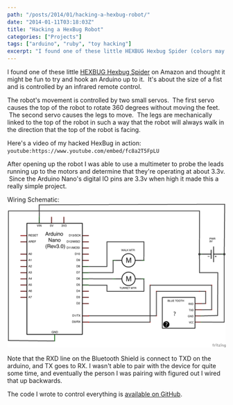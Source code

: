 ```yaml
---
path: "/posts/2014/01/hacking-a-hexbug-robot/"
date: "2014-01-11T03:18:03Z"
title: "Hacking a HexBug Robot"
categories: ["Projects"]
tags: ["arduino", "ruby", "toy hacking"]
excerpt: "I found one of these little HEXBUG Hexbug Spider (colors may vary) on Amazon and thought it might b..."
---
```


I found one of these little [HEXBUG Hexbug Spider](http://www.amazon.com/gp/product/B004HL0A12/ref=as_li_tf_tl?ie=UTF8&camp=1789&creative=9325&creativeASIN=B004HL0A12&linkCode=as2&tag=aptobits-20) on Amazon and thought it might be fun to try and hook an Arduino up to it.  It's about the size of a fist and is controlled by an infrared remote control.

The robot's movement is controlled by two small servos.  The first servo causes the top of the robot to rotate 360 degrees without moving the feet.  The second servo causes the legs to move.  The legs are mechanically linked to the top of the robot in such a way that the robot will always walk in the direction that the top of the robot is facing.

Here's a video of my hacked HexBug in action:
`youtube:https://www.youtube.com/embed/fc8a2T5FpLU`

After opening up the robot I was able to use a multimeter to probe the leads running up to the motors and determine that they're operating at about 3.3v.  Since the Arduino Nano's digital IO pins are 3.3v when high it made this a really simple project.

Wiring Schematic:
![Spider Bot Schematic](11-1.png)

Note that the RXD line on the Bluetooth Shield is connect to TXD on the arduino, and TX goes to RX. I wasn't able to pair with the device for quite some time, and eventually the person I was pairing with figured out I wired that up backwards.

The code I wrote to control everything is [available on GitHub](https://github.com/kmckee/spider_bot).
